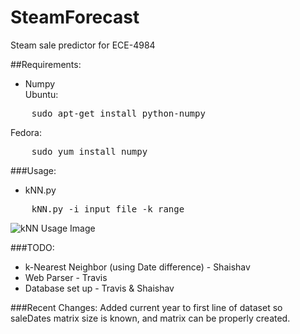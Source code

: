 SteamForecast
=============

Steam sale predictor for ECE-4984

##Requirements:
- Numpy <br>
Ubuntu:
<pre>
    sudo apt-get install python-numpy
</pre>
Fedora:
<pre>
    sudo yum install numpy
</pre>

###Usage:
- kNN.py <br>
<pre>
    kNN.py -i input_file -k range
</pre>
![kNN Usage Image](https://github.com/carbon-/SteamForecast/raw/master/screenshots/kNN_usage.png "kNN Usage")

###TODO:
- k-Nearest Neighbor (using Date difference) - Shaishav
- Web Parser - Travis
- Database set up - Travis & Shaishav

###Recent Changes:
Added current year to first line of dataset so saleDates matrix size is known, and matrix can be properly created.
